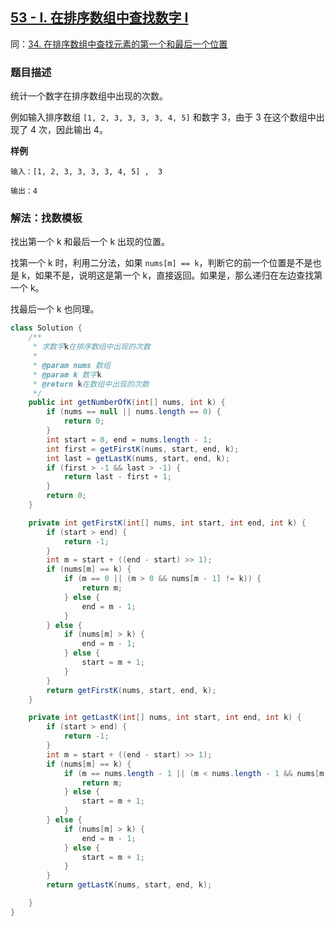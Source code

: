 ## [53 - I. 在排序数组中查找数字 I](https://leetcode.cn/problems/zai-pai-xu-shu-zu-zhong-cha-zhao-shu-zi-lcof/)
同：[34. 在排序数组中查找元素的第一个和最后一个位置](https://leetcode.cn/problems/find-first-and-last-position-of-element-in-sorted-array/description/)

### 题目描述

统计一个数字在排序数组中出现的次数。

例如输入排序数组 `[1, 2, 3, 3, 3, 3, 4, 5]` 和数字 3，由于 3 在这个数组中出现了 4 次，因此输出 4。

**样例**

```
输入：[1, 2, 3, 3, 3, 3, 4, 5] ,  3

输出：4
```

### 解法：找数模板

找出第一个 k 和最后一个 k 出现的位置。

找第一个 k 时，利用二分法，如果 `nums[m] == k`，判断它的前一个位置是不是也是 k，如果不是，说明这是第一个 k，直接返回。如果是，那么递归在左边查找第一个 k。

找最后一个 k 也同理。

```java
class Solution {
    /**
     * 求数字k在排序数组中出现的次数
     *
     * @param nums 数组
     * @param k 数字k
     * @return k在数组中出现的次数
     */
    public int getNumberOfK(int[] nums, int k) {
        if (nums == null || nums.length == 0) {
            return 0;
        }
        int start = 0, end = nums.length - 1;
        int first = getFirstK(nums, start, end, k);
        int last = getLastK(nums, start, end, k);
        if (first > -1 && last > -1) {
            return last - first + 1;
        }
        return 0;
    }

    private int getFirstK(int[] nums, int start, int end, int k) {
        if (start > end) {
            return -1;
        }
        int m = start + ((end - start) >> 1);
        if (nums[m] == k) {
            if (m == 0 || (m > 0 && nums[m - 1] != k)) {
                return m;
            } else {
                end = m - 1;
            }
        } else {
            if (nums[m] > k) {
                end = m - 1;
            } else {
                start = m + 1;
            }
        }
        return getFirstK(nums, start, end, k);
    }

    private int getLastK(int[] nums, int start, int end, int k) {
        if (start > end) {
            return -1;
        }
        int m = start + ((end - start) >> 1);
        if (nums[m] == k) {
            if (m == nums.length - 1 || (m < nums.length - 1 && nums[m + 1] != k)) {
                return m;
            } else {
                start = m + 1;
            }
        } else {
            if (nums[m] > k) {
                end = m - 1;
            } else {
                start = m + 1;
            }
        }
        return getLastK(nums, start, end, k);

    }
}
```
